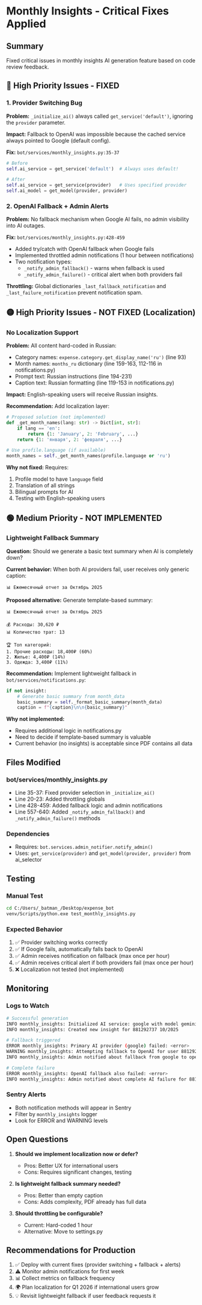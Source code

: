 # Monthly Insights - Critical Fixes Applied

## Summary
Fixed critical issues in monthly insights AI generation feature based on code review feedback.

## 🔴 High Priority Issues - FIXED

### 1. Provider Switching Bug
**Problem:** `_initialize_ai()` always called `get_service('default')`, ignoring the `provider` parameter.

**Impact:** Fallback to OpenAI was impossible because the cached service always pointed to Google (default config).

**Fix:** `bot/services/monthly_insights.py:35-37`
```python
# Before
self.ai_service = get_service('default')  # Always uses default!

# After
self.ai_service = get_service(provider)   # Uses specified provider
self.ai_model = get_model(provider, provider)
```

### 2. OpenAI Fallback + Admin Alerts
**Problem:** No fallback mechanism when Google AI fails, no admin visibility into AI outages.

**Fix:** `bot/services/monthly_insights.py:428-459`
- Added try/catch with OpenAI fallback when Google fails
- Implemented throttled admin notifications (1 hour between notifications)
- Two notification types:
  - `_notify_admin_fallback()` - warns when fallback is used
  - `_notify_admin_failure()` - critical alert when both providers fail

**Throttling:** Global dictionaries `_last_fallback_notification` and `_last_failure_notification` prevent notification spam.

## 🟡 High Priority Issues - NOT FIXED (Localization)

### No Localization Support
**Problem:** All content hard-coded in Russian:
- Category names: `expense.category.get_display_name('ru')` (line 93)
- Month names: `months_ru` dictionary (line 159-163, 112-116 in notifications.py)
- Prompt text: Russian instructions (line 194-231)
- Caption text: Russian formatting (line 119-153 in notifications.py)

**Impact:** English-speaking users will receive Russian insights.

**Recommendation:** Add localization layer:
```python
# Proposed solution (not implemented)
def _get_month_names(lang: str) -> Dict[int, str]:
    if lang == 'en':
        return {1: 'January', 2: 'February', ...}
    return {1: 'января', 2: 'февраля', ...}

# Use profile.language (if available)
month_names = self._get_month_names(profile.language or 'ru')
```

**Why not fixed:** Requires:
1. Profile model to have `language` field
2. Translation of all strings
3. Bilingual prompts for AI
4. Testing with English-speaking users

## 🟢 Medium Priority - NOT IMPLEMENTED

### Lightweight Fallback Summary
**Question:** Should we generate a basic text summary when AI is completely down?

**Current behavior:** When both AI providers fail, user receives only generic caption:
```
📊 Ежемесячный отчет за Октябрь 2025
```

**Proposed alternative:** Generate template-based summary:
```
📊 Ежемесячный отчет за Октябрь 2025

💰 Расходы: 30,620 ₽
📊 Количество трат: 13

🏆 Топ категорий:
1. Прочие расходы: 18,400₽ (60%)
2. Жилье: 4,400₽ (14%)
3. Одежда: 3,400₽ (11%)
```

**Recommendation:** Implement lightweight fallback in `bot/services/notifications.py`:
```python
if not insight:
    # Generate basic summary from month_data
    basic_summary = self._format_basic_summary(month_data)
    caption = f"{caption}\n\n{basic_summary}"
```

**Why not implemented:**
- Requires additional logic in notifications.py
- Need to decide if template-based summary is valuable
- Current behavior (no insights) is acceptable since PDF contains all data

## Files Modified

### bot/services/monthly_insights.py
- Line 35-37: Fixed provider selection in `_initialize_ai()`
- Line 20-23: Added throttling globals
- Line 428-459: Added fallback logic and admin notifications
- Line 557-640: Added `_notify_admin_fallback()` and `_notify_admin_failure()` methods

### Dependencies
- Requires: `bot.services.admin_notifier.notify_admin()`
- Uses: `get_service(provider)` and `get_model(provider, provider)` from ai_selector

## Testing

### Manual Test
```bash
cd C:/Users/_batman_/Desktop/expense_bot
venv/Scripts/python.exe test_monthly_insights.py
```

### Expected Behavior
1. ✅ Provider switching works correctly
2. ✅ If Google fails, automatically falls back to OpenAI
3. ✅ Admin receives notification on fallback (max once per hour)
4. ✅ Admin receives critical alert if both providers fail (max once per hour)
5. ❌ Localization not tested (not implemented)

## Monitoring

### Logs to Watch
```bash
# Successful generation
INFO monthly_insights: Initialized AI service: google with model gemini-2.5-flash
INFO monthly_insights: Created new insight for 881292737 10/2025

# Fallback triggered
ERROR monthly_insights: Primary AI provider (google) failed: <error>
WARNING monthly_insights: Attempting fallback to OpenAI for user 881292737
INFO monthly_insights: Admin notified about fallback from google to openai

# Complete failure
ERROR monthly_insights: OpenAI fallback also failed: <error>
INFO monthly_insights: Admin notified about complete AI failure for 881292737 10/2025
```

### Sentry Alerts
- Both notification methods will appear in Sentry
- Filter by `monthly_insights` logger
- Look for ERROR and WARNING levels

## Open Questions

1. **Should we implement localization now or defer?**
   - Pros: Better UX for international users
   - Cons: Requires significant changes, testing

2. **Is lightweight fallback summary needed?**
   - Pros: Better than empty caption
   - Cons: Adds complexity, PDF already has full data

3. **Should throttling be configurable?**
   - Current: Hard-coded 1 hour
   - Alternative: Move to settings.py

## Recommendations for Production

1. ✅ Deploy with current fixes (provider switching + fallback + alerts)
2. ⚠️ Monitor admin notifications for first week
3. 📊 Collect metrics on fallback frequency
4. 🌍 Plan localization for Q1 2026 if international users grow
5. 💡 Revisit lightweight fallback if user feedback requests it
